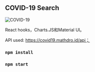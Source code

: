 

## COVID-19 Search

![COVID-19 ](https://github.com/ishangupta-ds/COVID-19-Detection-Tracking-Awareness-Proximity-Web-Mobile-App)

React hooks，Charts.JS和Material UI。


API used: https://covid19.mathdro.id/api； 



### `npm install `



### `npm start`
